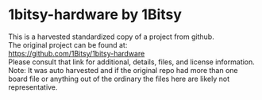 
# 1bitsy-hardware by 1Bitsy  
This is a harvested standardized copy of a project from github.  
The original project can be found at:  
https://github.com/1Bitsy/1bitsy-hardware  
Please consult that link for additional, details, files, and license information.  
Note: It was auto harvested and if the original repo had more than one board file or anything out of the ordinary the files here are likely not representative.  
    